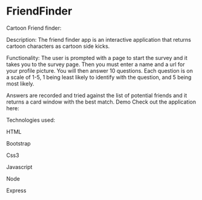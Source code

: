 # FriendFinder
Cartoon Friend finder:

Description:
The friend finder app is an interactive application that returns cartoon characters as cartoon side kicks.

Functionality:
The user is prompted with a page to start the survey and it takes you to the survey page.
Then you must enter a name and a url for your profile picture.
You will then answer 10 questions. Each question is on a scale of 1-5, 1 being least likely to identify with the question, and 5 being most likely.

Answers are recorded and tried against the list of potential friends and it returns a card window with the best match.
Demo
Check out the application here:

Technologies used:

HTML

Bootstrap

Css3

Javascript

Node

Express
